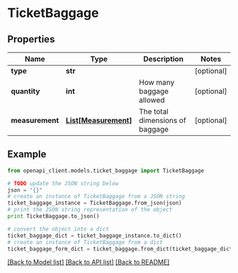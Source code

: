 # TicketBaggage


## Properties
Name | Type | Description | Notes
------------ | ------------- | ------------- | -------------
**type** | **str** |  | [optional] 
**quantity** | **int** | How many baggage allowed | [optional] 
**measurement** | [**List[Measurement]**](Measurement.md) | The total dimensions  of baggage | [optional] 

## Example

```python
from openapi_client.models.ticket_baggage import TicketBaggage

# TODO update the JSON string below
json = "{}"
# create an instance of TicketBaggage from a JSON string
ticket_baggage_instance = TicketBaggage.from_json(json)
# print the JSON string representation of the object
print TicketBaggage.to_json()

# convert the object into a dict
ticket_baggage_dict = ticket_baggage_instance.to_dict()
# create an instance of TicketBaggage from a dict
ticket_baggage_form_dict = ticket_baggage.from_dict(ticket_baggage_dict)
```
[[Back to Model list]](../README.md#documentation-for-models) [[Back to API list]](../README.md#documentation-for-api-endpoints) [[Back to README]](../README.md)


